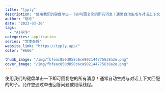 ```yaml
---
title: "typly"
description: "使用我们的键盘单击一下即可回复您的所有消息！通常自动生成与对话上下文匹配的句子。允许您通过单击回答问题或继续线程。"
author: "瑞东"
date: "2023-03-30"
tags:
  - "AI写作"
categories: application
series: "文本处理"
website_link: "https://typly.app/"
color: "#666"

thumb_image: "/img/fbfeac850d858c6ce902144775838a2e.png"
cover_image: "/img/fbfeac850d858c6ce902144775838a2e.png"
---
```


使用我们的键盘单击一下即可回复您的所有消息！通常自动生成与对话上下文匹配的句子。允许您通过单击回答问题或继续线程。